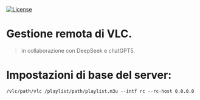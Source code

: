 [![License](https://img.shields.io/github/license/italia/bootstrap-italia.svg)](https://github.com/losciuto/vclremote/blob/master/LICENSE)
# Gestione remota di VLC.
> in collaborazione con DeepSeek e chatGPT5.

# Impostazioni di base del server:

```
/vlc/path/vlc /playlist/path/playlist.m3u --intf rc --rc-host 0.0.0.0
```
